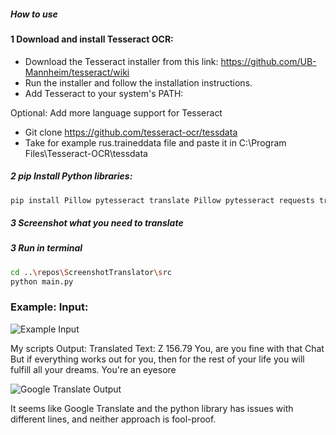 ##### How to use

#### 1 Download and install Tesseract OCR:

- Download the Tesseract installer from this link: https://github.com/UB-Mannheim/tesseract/wiki
- Run the installer and follow the installation instructions.
- Add Tesseract to your system's PATH:

Optional: Add more language support for Tesseract
- Git clone https://github.com/tesseract-ocr/tessdata
- Take for example rus.traineddata file and paste it in C:\Program Files\Tesseract-OCR\tessdata

##### 2 pip Install Python libraries:
```sh
pip install Pillow pytesseract translate Pillow pytesseract requests translate
``` 

##### 3 Screenshot what you need to translate

##### 3 Run in terminal 
```sh
cd ..\repos\ScreenshotTranslator\src
python main.py
```
### Example: Input: 
![Example Input](/ScreenshotTranslator\exampleInput.png) 

My scripts Output:
Translated Text: Z
156.79
You, are you fine with that
Chat
But if everything works out for you, then for the rest of your life you will fulfill all your dreams.
You're an eyesore

![Google Translate Output](/ScreenshotTranslator/google_translate_output.png)

It seems like Google Translate and the python library has issues with different lines, and neither approach is fool-proof.